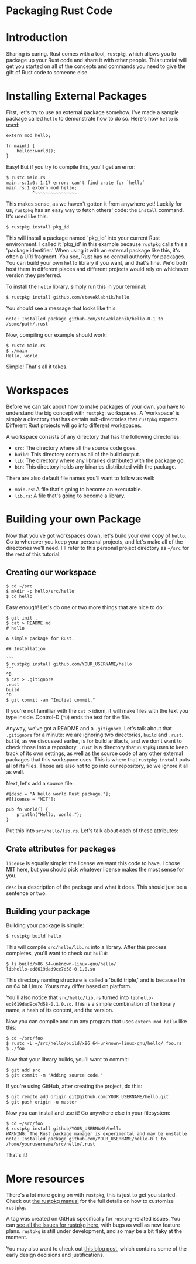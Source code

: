 Packaging Rust Code
===================

# Introduction

Sharing is caring. Rust comes with a tool, `rustpkg`, which allows you to
package up your Rust code and share it with other people. This tutorial will
get you started on all of the concepts and commands you need to give the gift
of Rust code to someone else.

# Installing External Packages

First, let's try to use an external package somehow. I've made a sample package
called `hello` to demonstrate how to do so.  Here's how `hello` is used:

~~~ {.rust}
extern mod hello;

fn main() {
    hello::world();
}
~~~~

Easy! But if you try to compile this, you'll get an error:

~~~~ {.notrust}
$ rustc main.rs
main.rs:1:0: 1:17 error: can't find crate for `hello`
main.rs:1 extern mod hello;
          ^~~~~~~~~~~~~~~~~

~~~~

This makes sense, as we haven't gotten it from anywhere yet!  Luckily for us,
`rustpkg` has an easy way to fetch others' code: the `install` command. It's
used like this:

~~~ {.notrust}
$ rustpkg install pkg_id
~~~

This will install a package named 'pkg_id' into your current Rust environment.
I called it 'pkg_id' in this example because `rustpkg` calls this a 'package
identifier.' When using it with an external package like this, it's often a
URI fragment.  You see, Rust has no central authority for packages. You can
build your own `hello` library if you want, and that's fine. We'd both host
them in different places and different projects would rely on whichever version
they preferred.

To install the `hello` library, simply run this in your terminal:

~~~ {.notrust}
$ rustpkg install github.com/steveklabnik/hello
~~~

You should see a message that looks like this:

~~~ {.notrust}
note: Installed package github.com/steveklabnik/hello-0.1 to /some/path/.rust
~~~

Now, compiling our example should work:

~~~ {.notrust}
$ rustc main.rs
$ ./main
Hello, world.
~~~

Simple! That's all it takes.

# Workspaces

Before we can talk about how to make packages of your own, you have to
understand the big concept with `rustpkg`: workspaces. A 'workspace' is simply
a directory that has certain sub-directories that `rustpkg` expects. Different
Rust projects will go into different workspaces.

A workspace consists of any directory that has the following
directories:

* `src`: The directory where all the source code goes.
* `build`: This directory contains all of the build output.
* `lib`: The directory where any libraries distributed with the package go.
* `bin`: This directory holds any binaries distributed with the package.

There are also default file names you'll want to follow as well:

* `main.rs`: A file that's going to become an executable.
* `lib.rs`: A file that's going to become a library.

# Building your own Package

Now that you've got workspaces down, let's build your own copy of `hello`. Go
to wherever you keep your personal projects, and let's make all of the
directories we'll need. I'll refer to this personal project directory as
`~/src` for the rest of this tutorial.

## Creating our workspace

~~~ {.notrust}
$ cd ~/src
$ mkdir -p hello/src/hello
$ cd hello
~~~

Easy enough! Let's do one or two more things that are nice to do:

~~~ {.notrust}
$ git init .
$ cat > README.md
# hello

A simple package for Rust.

## Installation

```
$ rustpkg install github.com/YOUR_USERNAME/hello
```
^D
$ cat > .gitignore
.rust
build
^D
$ git commit -am "Initial commit."
~~~

If you're not familliar with the `cat >` idiom, it will make files with the
text you type inside. Control-D (`^D`) ends the text for the file.

Anyway, we've got a README and a `.gitignore`. Let's talk about that
`.gitignore` for a minute: we are ignoring two directories, `build` and
`.rust`. `build`, as we discussed earlier, is for build artifacts, and we don't
want to check those into a repository. `.rust` is a directory that `rustpkg`
uses to keep track of its own settings, as well as the source code of any other
external packages that this workspace uses. This is where that `rustpkg
install` puts all of its files. Those are also not to go into our repository,
so we ignore it all as well.

Next, let's add a source file:

~~~
#[desc = "A hello world Rust package."];
#[license = "MIT"];

pub fn world() {
    println("Hello, world.");
}
~~~

Put this into `src/hello/lib.rs`. Let's talk about each of these attributes:

## Crate attributes for packages

`license` is equally simple: the license we want this code to have. I chose MIT
here, but you should pick whatever license makes the most sense for you.

`desc` is a description of the package and what it does. This should just be a
sentence or two.

## Building your package

Building your package is simple:

~~~ {.notrust}
$ rustpkg build hello
~~~

This will compile `src/hello/lib.rs` into a library. After this process
completes, you'll want to check out `build`:

~~~ {.notrust}
$ ls build/x86_64-unknown-linux-gnu/hello/
libhello-ed8619dad9ce7d58-0.1.0.so
~~~

This directory naming structure is called a 'build triple,' and is because I'm
on 64 bit Linux. Yours may differ based on platform.

You'll also notice that `src/hello/lib.rs` turned into
`libhello-ed8619dad9ce7d58-0.1.0.so`. This is a simple combination of the
library name, a hash of its content, and the version.

Now you can compile and run any program that uses `extern mod hello` like this:

~~~ {.notrust}
$ cd ~/src/foo
$ rustc -L ~/src/hello/build/x86_64-unknown-linux-gnu/hello/ foo.rs
$ ./foo
~~~

Now that your library builds, you'll want to commit:

~~~ {.notrust}
$ git add src
$ git commit -m "Adding source code."
~~~

If you're using GitHub, after creating the project, do this:

~~~ {.notrust}
$ git remote add origin git@github.com:YOUR_USERNAME/hello.git
$ git push origin -u master
~~~

Now you can install and use it! Go anywhere else in your filesystem:

~~~ {.notrust}
$ cd ~/src/foo
$ rustpkg install github/YOUR_USERNAME/hello
WARNING: The Rust package manager is experimental and may be unstable
note: Installed package github.com/YOUR_USERNAME/hello-0.1 to /home/yourusername/src/hello/.rust
~~~

That's it!

# More resources

There's a lot more going on with `rustpkg`, this is just to get you started.
Check out [the rustpkg manual](http://static.rust-lang.org/doc/0.8/rustpkg.html) for the full details on how to
customize `rustpkg`.

A tag was created on GitHub specifically for `rustpkg`-related issues. You can
[see all the Issues for rustpkg
here](https://github.com/mozilla/rust/issues?direction=desc&labels=A-pkg&sort=created&state=open),
with bugs as well as new feature plans. `rustpkg` is still under development,
and so may be a bit flaky at the moment.

You may also want to check out [this blog
post](http://tim.dreamwidth.org/1820526.html), which contains some of the early
design decisions and justifications.
